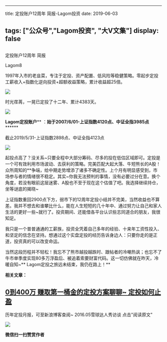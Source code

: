 
---
title:   定投账户12周年 简报-Lagom投资
date: 2019-06-03

tags: ["公众号","Lagom投资", "大V文集"]
display: false
---


## 



定投账户12周年 简报




Lagom8




1997年入市的老韭菜，专注于定投、资产配置、低风险等稳健策略。零起步定投工薪收入+指数化逆向投资+超额收益策略，累计收益超25倍。


<img src="https://mmbiz.qpic.cn/mmbiz_png/ZB4WjgjLjJW3KtDibicU3BB1HNQ9lDS2M5oGRnchkNPRzYsc0Ua6CIu7rZH3vAficcBEPYHU9ZTPqkic1sicT8CaxQQ/640?wx_fmt=png" data-type="png" class="" data-ratio="0.05776173285198556" data-w="554"/>

时光荏苒，一晃已定投了十二年、累计4383天。

<img class="rich_pages" data-ratio="0.710267229254571" data-s="300,640" src="https://mmbiz.qpic.cn/mmbiz_png/ZB4WjgjLjJVLEVQuiakv3ENjegvZDADU6ViaG88f77OHic88Ogm0DpnggIgpkBCxbNRMSR9SgenBgkmk6e6sqLGcw/640?wx_fmt=png" data-type="png" data-w="711" style=""/>

****Lagom定投账户******&nbsp;：**始于2007/6/01-上证指数4120点、中证全指3985点********

截止2019/5/31-上证指数2898点、中证全指4123点

<img class="rich_pages" data-ratio="0.29315068493150687" data-s="300,640" src="https://mmbiz.qpic.cn/mmbiz_png/ZB4WjgjLjJVLEVQuiakv3ENjegvZDADU6ABov9eqDLib1HlLUdxRMuHM6zrLvdThHGia71z1Ul79L4tkR3F3NdibkA/640?wx_fmt=png" data-type="png" data-w="730" style=""/>

起投点高了？没关系~只要全程中大部分筹码、尽多的投在低估区域即可。定投是一个可有效利用市场波动、去获利的策略。完美匹配大起大落、牛短熊长的A股！众所周知的**争端，给中期走势增添了诸多不确定性。上个月有明显感受到，市场参与者的情绪很不稳定。其实~你我无法预判的事情，没有必要过分在意。换个角度，若没有眼前这层迷雾、A股也不至于现在这个估值了吧。我选择继续持仓，坐等谜底的揭晓~



上证指数重回2900点下方，弱市下的12周年定投小结并不完美，当然收益也不算差。我并不想去和谁攀比什么，能在人生短短的几十年中、通过努力让自己和家人生活的更好一些~就行了。投资期间、还能借各平台认识些志同道合的朋友，我很知足。



我只是一个普普通通的工薪族，投资全凭着自己多年的经验、十来年工资性投入、和坚定的信念在坚持。想通过这个实盘定投的经历告诉身边人：只要你走的是正道，投资真的可以改变命运。



当然这段历程并不轻松！我忘不了熊市越投越跌时、跟帖者的冷嘲热讽；也忘不了牛市单季度实现80多万浮盈后、被追着索要财富代码。这一切仿佛就在昨天，冷暖自知~** Lagom定投之旅远未结束，我仍在路上！**

**相关文章：**

## [0到400万 赚取第一桶金的定投方案](http://mp.weixin.qq.com/s?__biz=MzI3MDQ2NjY2Mw==&amp;mid=2247483745&amp;idx=1&amp;sn=eeada2f92325a79c24856cd6d7820a96&amp;chksm=ead1ea69dda6637f77f99248bb668ca31642d26384979a15b2c385a8beaeb116e8bdae1bffac&amp;scene=21#wechat_redirect)[聊聊~ 定投如何止盈](http://mp.weixin.qq.com/s?__biz=MzI3MDQ2NjY2Mw==&amp;mid=2247483686&amp;idx=1&amp;sn=157115c6bedf12cf225ff1280eeb3fba&amp;chksm=ead1ea2edda66338b08117cc9ebbe7c85afd942ff01bb2bf610d924c6e25c7b60bfa6cc5e2fe&amp;scene=21#wechat_redirect)

历年定投月报，可至新浪博客查阅~&nbsp;2016.05雪球达人秀访谈&nbsp;点击"阅读原文"

<img class="rich_pages" data-ratio="0.8245614035087719" data-s="300,640" src="https://mmbiz.qpic.cn/mmbiz_png/ZB4WjgjLjJVLEVQuiakv3ENjegvZDADU6Mg9gmTqjBBADITobtlqLPJVRbrXjTGCmSofP6M1VrTWYRibPlIW75iaw/640?wx_fmt=png" data-type="png" data-w="57" style=""/>


**微信扫一扫赞赏作者**















